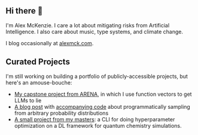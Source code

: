 ## Hi there 👋

I'm Alex McKenzie. I care a lot about mitigating risks from Artificial Intelligence. I also care about music, type systems, and climate change.

I blog occasionally at [alexmck.com](https://alexmck.com).

## Curated Projects

I'm still working on building a portfolio of publicly-accessible projects, but here's an amouse-bouche:

- [My capstone project from ARENA](https://github.com/Arrrlex/arena4-capstone), in which I use function vectors to get LLMs to lie
- [A blog post](https://alexmck.com/posts/sampling-from-any-distribution-2/) with [accompanying code](https://github.com/Arrrlex/sampling-from-any-distribution) about programmatically sampling from arbitrary probability distributions
- [A small project from my masters](https://github.com/Arrrlex/bdqm-hyperparam-tuning): a CLI for doing hyperparameter optimization on a DL framework for quantum chemistry simulations. 

